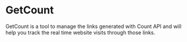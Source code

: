 # GetCount
GetCount is a tool to manage the links generated with Count API and will help you track the real time website visits through those links.
